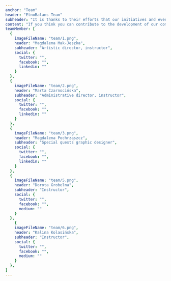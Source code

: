 ```yaml
---
anchor: "Team"
header: "EtnoBalans Team"
subheader: "It is thanks to their efforts that our initiatives and events can take place."
content: "If you think you can contribute to the development of our community, have ideas for projects, want to run workshops with us, we are open to new friends with positive hearts, extraordinary minds and varied personalities."
teamMember: [
  {
    imageFileName: "team/1.png",
    header: "Magdalena Mak-Jeszka",
    subheader: "Artistic director, instructor",
    social: {
      twitter: "",
      facebook: "",
      linkedin: ""
    }
  },
  {
    imageFileName: "team/2.png",
    header: "Marta Czarnocińska",
    subheader: "Administrative director, instructor",
    social: {
      twitter: "",
      facebook: "",
      linkedin: ""
    }
  },
  {
    imageFileName: "team/3.png",
    header: "Magdalena Pochrząszcz",
    subheader: "Special quests graphic designer",
    social: {
      twitter: "",
      facebook: "",
      linkedin: ""
    }
  },
  {
    imageFileName: "team/5.png",
    header: "Dorota Grobelna",
    subheader: "Instructor",
    social: {
      twitter: "",
      facebook: "",
      medium: ""
    }
  },
    {
    imageFileName: "team/6.png",
    header: "Kalina Kolasińska",
    subheader: "Instructor",
    social: {
      twitter: "",
      facebook: "",
      medium: ""
    }
  },
]
---
```

